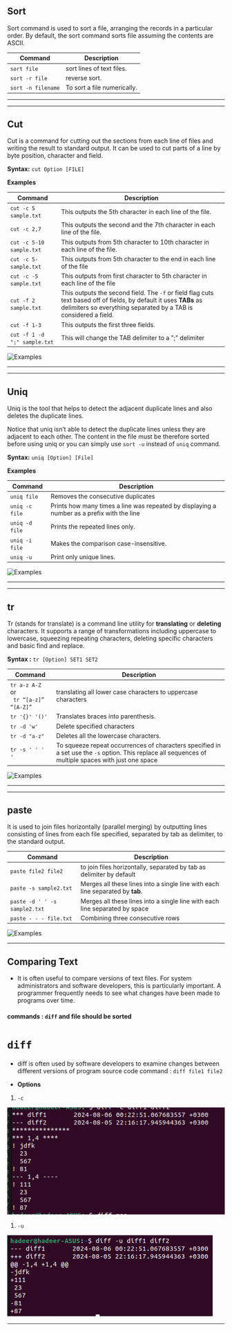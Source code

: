 ## Sort

Sort command is used to sort a file, arranging the records in a particular order. By default, the sort command sorts file assuming the contents are ASCII. 

| Command          | Description |
|------------------|-------------|
|`sort file`       |sort lines of text files.  |
|`sort -r file`    |reverse sort.              |
|`sort -n filename`|To sort a file numerically.|

--------------------------------------------------------
--------------------------------------------------------

## Cut

Cut is a command for cutting out the sections from each line of files and writing the result to standard output. It can be used to cut parts of a line by byte position, character and field.

**Syntax:** `cut Option [FILE]`

**Examples**

|       Command          | Description |
|------------------------|-------------|
|`cut -c 5 sample.txt`   |This outputs the 5th character in each line of the file.|
|`cut -c 2,7`            |This outputs the second and the 7th character in each line of the file.|
|`cut -c 5-10 sample.txt`|This outputs from 5th character to 10th character in each line of the file.|
|`cut -c 5- sample.txt`  |This outputs from 5th character to the end in each line of the file|
|`cut -c -5 sample.txt`  |This outputs from first character to 5th character in each line of the file|
|`cut -f 2 sample.txt`   |This outputs the second field. The `-f` or field flag cuts text based off of fields, by default it uses **TABs** as delimiters so everything separated by a TAB is considered a field.|
|`cut -f 1-3`            |This outputs the first three fields.|
|`cut -f 1 -d ";" sample.txt`|This will change the TAB delimiter to a ";" delimiter|


![Examples](imgs/cutExamples.png)

--------------------------------------------------------
--------------------------------------------------------



## Uniq

Uniq is the tool that helps to detect the adjacent duplicate lines and also deletes the duplicate lines.

Notice that uniq isn’t able to detect the duplicate lines unless they are adjacent to each other. The content in the file must be therefore sorted before using uniq or you can simply use `sort -u` instead of `uniq` command. 


**Syntax:** `uniq [Option] [File]`


**Examples**

| Command      | Description |
|--------------|-------------|
|`uniq file`   | Removes the consecutive duplicates |
|`uniq -c file`| Prints how many times a line was repeated by displaying a number as a prefix with the line|
|`uniq -d file`| Prints the repeated lines only.|
|`uniq -i file`| Makes the comparison case-insensitive.|
|`uniq -u`     | Print only unique lines.|

![Examples](imgs/uniq.png)

--------------------------------------------------------
--------------------------------------------------------

## tr

Tr (stands for translate) is a command line utility for **translating** or **deleting** characters. It supports a range of transformations including uppercase to lowercase, squeezing repeating characters, deleting specific characters and basic find and replace. 

**Syntax :** `tr [Option] SET1 SET2`

| Command       | Description |
|---------------|-------------|
|`tr a-z A-Z` <br> or <br> ` tr “[a-z]” “[A-Z]”`|translating all lower case characters to uppercase characters|
|`tr '{}' '()'` | Translates braces into parenthesis.|
|`tr -d 'w'`    | Delete specified characters|
|`tr -d "a-z"`  | Deletes all the lowercase characters.|
|`tr -s ' ' ' '`|To squeeze repeat occurrences of characters specified in a set use the `-s` option. This replace all sequences of multiple spaces with just one space|


![Examples](imgs/tr.png)

--------------------------------------------------------
--------------------------------------------------------

## paste

It is used to join files horizontally (parallel merging) by outputting lines consisting of lines from each file specified, separated by tab as delimiter, to the standard output.


| Command                     | Description |
|-----------------------------|-------------|
|`paste file2 file2`          |to join files horizontally, separated by tab as delimiter by default|
|`paste -s sample2.txt`       | Merges all these lines into a single line with each line separated by **tab**.|
|`paste -d ' ' -s sample2.txt`| Merges all these lines into a single line with each line separated by space|
|`paste - - - file.txt`       | Combining three consecutive rows|

![Examples](imgs/paste.png)

--------------------------------------------------------

## Comparing Text
- It is often useful to compare versions of text files. For system administrators and software developers, this is particularly important.
A programmer frequently needs to see what changes have been made to programs over time.
#### commands : `diff` and file should be sorted

# `diff` 
- diff is often used by software developers to examine changes between different versions of program source code
command : `diff file1 file2`


- **Options**
1. `-c`

![-c](imgs/c.png)

1. `-u`

![](imgs/u.png)

--------------------------------------------------------
